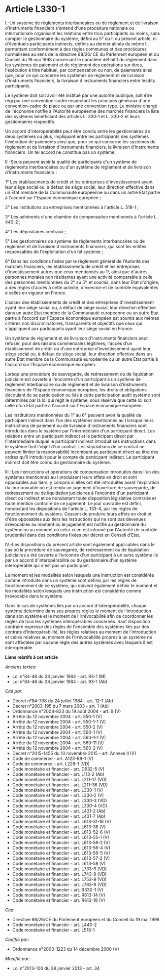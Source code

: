 # Article L330-1

I.-Un système de règlements interbancaires ou de règlement et de livraison d'instruments financiers s'entend d'une procédure
nationale ou internationale organisant les relations entre trois participants au moins, sans compter le gestionnaire du
système, défini au 5° du II du présent article, ni d'éventuels participants indirects, définis au dernier alinéa du même II,
permettant conformément à des règles communes et des procédures normalisées au sens de la directive 98/26/ CE du Parlement
européen et du Conseil du 19 mai 1998 concernant le caractère définitif du règlement dans les systèmes de paiement et de
règlement des opérations sur titres, l'exécution à titre habituel, par compensation ou non, de paiements ainsi que, pour ce
qui concerne les systèmes de règlement et de livraison d'instruments financiers, la livraison d'instruments financiers entre
lesdits participants. 

Le système doit soit avoir été institué par une autorité publique, soit être régi par une convention-cadre respectant les
principes généraux d'une convention-cadre de place ou par une convention type. Le ministre chargé de l'économie notifie à
l'Autorité européenne des marchés financiers la liste des systèmes bénéficiant des articles L. 330-1 et L. 330-2 et leurs
gestionnaires respectifs. 

Un accord d'interopérabilité peut être conclu entre les gestionnaires de deux systèmes ou plus, impliquant entre les
participants des systèmes l'exécution de paiements ainsi que, pour ce qui concerne les systèmes de règlement et de livraison
d'instruments financiers, la livraison d'instruments financiers. Un tel accord ne constitue pas un système. 

II.-Seuls peuvent avoir la qualité de participants d'un système de règlements interbancaires ou d'un système de règlement et
de livraison d'instruments financiers : 

1° Les établissements de crédit et les entreprises d'investissement ayant leur siège social ou, à défaut de siège social,
leur direction effective dans un Etat membre de la Communauté européenne ou dans un autre Etat partie à l'accord sur l'Espace
économique européen ; 

2° Les institutions ou entreprises mentionnées à l'article L. 518-1 ; 

3° Les adhérents d'une chambre de compensation mentionnés à l'article L. 440-2 ; 

4° Les dépositaires centraux ; 

5° Les gestionnaires de système de règlements interbancaires ou de règlement et de livraison d'instruments financiers, qui
sont les entités responsables de l'exploitation d'un tel système ; 

6° Dans les conditions fixées par le règlement général de l'Autorité des marchés financiers, les établissements de crédit et
les entreprises d'investissement autres que ceux mentionnés au 1°, ainsi que d'autres personnes morales non résidentes ayant
une activité comparable à celle des personnes mentionnées du 2° au 5°, et soumis, dans leur Etat d'origine, à des règles
d'accès à cette activité, d'exercice et de contrôle équivalentes à celles en vigueur en France. 

L'accès des établissements de crédit et des entreprises d'investissement ayant leur siège social ou, à défaut de siège
social, leur direction effective dans un autre Etat membre de la Communauté européenne ou un autre Etat partie à l'accord sur
l'Espace économique européen est soumis aux mêmes critères non discriminatoires, transparents et objectifs que ceux qui
s'appliquent aux participants ayant leur siège social en France. 

Un système de règlement et de livraison d'instruments financiers peut refuser, pour des raisons commerciales légitimes,
l'accès d'un établissement de crédit ou d'une entreprise d'investissement ayant leur siège social ou, à défaut de siège
social, leur direction effective dans un autre Etat membre de la Communauté européenne ou un autre Etat partie à l'accord sur
l'Espace économique européen. 

Lorsqu'une procédure de sauvegarde, de redressement ou de liquidation judiciaire est ouverte à l'encontre d'un participant à
un système de règlement interbancaire ou de règlement et de livraison d'instruments financiers de l'Espace économique
européen, les droits et obligations découlant de sa participation ou liés à cette participation audit système sont déterminés
par la loi qui régit le système, sous réserve que cette loi soit celle d'un Etat partie à l'accord sur l'Espace économique
européen. 

Les institutions mentionnées du 1° au 6° peuvent avoir la qualité de participant indirect dans l'un des systèmes mentionnés
au I lorsque leurs instructions de paiement ou de livraison d'instruments financiers sont introduites dans le système par
l'intermédiaire d'un participant direct. Les relations entre un participant indirect et le participant direct par
l'intermédiaire duquel le participant indirect introduit ses instructions dans le système font l'objet d'un contrat. Les
stipulations de ce contrat ne peuvent limiter la responsabilité incombant au participant direct au titre des ordres qu'il
introduit pour le compte du participant indirect. Le participant indirect doit être connu du gestionnaire du système. 

III.-Les instructions et opérations de compensation introduites dans l'un des systèmes mentionnés au I produisent leurs
effets en droit et sont opposables aux tiers, y compris si elles ont été introduites avant l'expiration du jour ouvrable où
est rendu un jugement d'ouverture de sauvegarde, de redressement ou de liquidation judiciaires à l'encontre d'un participant
direct ou indirect et ce nonobstant toute disposition législative contraire et toute mention contraire de ce jugement. Le
jour ouvrable est défini, nonobstant les dispositions de l'article L. 133-4, par les règles de fonctionnement du système.
Cessent de produire leurs effets en droit et d'être opposables aux tiers les instructions qui ne sont pas devenues
irrévocables au moment où le jugement est notifié au gestionnaire du système ou au moment où celui-ci en est informé par
l'Autorité de contrôle prudentiel dans des conditions fixées par décret en Conseil d'Etat. 

IV.-Les dispositions du présent article sont également applicables dans le cas où la procédure de sauvegarde, de redressement
ou de liquidation judiciaires a été ouverte à l'encontre d'un participant à un autre système lié par un accord
d'interopérabilité ou du gestionnaire d'un système interopérable qui n'est pas un participant. 

Le moment et les modalités selon lesquels une instruction est considérée comme introduite dans un système sont définis par
les règles de fonctionnement de ce système, qui doivent également définir le moment et les modalités selon lesquels une
instruction est considérée comme irrévocable dans le système. 

Dans le cas de systèmes liés par un accord d'interopérabilité, chaque système détermine dans ses propres règles le moment de
l'introduction dans son système et le moment de l'irrévocabilité afin de coordonner les règles de tous les systèmes
interopérables concernés. Sauf disposition contraire expresse des règles de l'ensemble des systèmes liés par des contrats
d'interopérabilité, les règles relatives au moment de l'introduction et celles relatives au moment de l'irrévocabilité
propres à un système ne sont affectées par aucune règle des autres systèmes avec lesquels il est interopérable.

**Liens relatifs à cet article**

_Anciens textes_:

  - Loi n°84-46 du 24 janvier 1984 - art. 93-1 (M)
  - Loi n°84-46 du 24 janvier 1984 - art. 93-1 (Ab)

_Cité par_:

  - Décret n°84-708 du 24 juillet 1984 - art. 12-1 (Ab)
  - Décret n°2003-195 du 7 mars 2003 - art. 1 (Ab)
  - Ordonnance n°2004-823 du 19 août 2004 - art. 9 (V)
  - Arrêté du 12 novembre 2004 - art. 550-1 (V)
  - Arrêté du 12 novembre 2004 - art. 550-1-1 (V)
  - Arrêté du 12 novembre 2004 - art. 550-2 (V)
  - Arrêté du 12 novembre 2004 - art. 560-1 (V)
  - Arrêté du 12 novembre 2004 - art. 560-1-1 (V)
  - Arrêté du 12 novembre 2004 - art. 560-11 (V)
  - Arrêté du 12 novembre 2004 - art. 560-2 (V)
  - Décret n°2015-1455 du 10 novembre 2015 - art. Annexe II (V)
  - Code de commerce - art. A123-68-1 (V)
  - Code de commerce - art. L228-1 (VD)
  - Code monétaire et financier - art. D632-5 (V)
  - Code monétaire et financier - art. L113-2 (Ab)
  - Code monétaire et financier - art. L211-17 (VD)
  - Code monétaire et financier - art. L211-36 (VD)
  - Code monétaire et financier - art. L330-1 (V)
  - Code monétaire et financier - art. L330-2 (V)
  - Code monétaire et financier - art. L330-3 (VD)
  - Code monétaire et financier - art. L330-4 (VD)
  - Code monétaire et financier - art. L431-2 (Ab)
  - Code monétaire et financier - art. L431-7 (Ab)
  - Code monétaire et financier - art. L613-31-16 (V)
  - Code monétaire et financier - art. L613-38 (V)
  - Code monétaire et financier - art. L613-52-6 (V)
  - Code monétaire et financier - art. L613-55-1 (V)
  - Code monétaire et financier - art. L613-56-2 (V)
  - Code monétaire et financier - art. L613-56-4 (V)
  - Code monétaire et financier - art. L613-56-5 (V)
  - Code monétaire et financier - art. L613-57-2 (V)
  - Code monétaire et financier - art. L613-58 (V)
  - Code monétaire et financier - art. L733-9 (VD)
  - Code monétaire et financier - art. L743-9 (VD)
  - Code monétaire et financier - art. L753-9 (VD)
  - Code monétaire et financier - art. L763-9 (VD)
  - Code monétaire et financier - art. R330-1 (V)
  - Code monétaire et financier - art. R613-14 (V)
  - Code monétaire et financier - art. R613-18 (V)

_Cite_:

  - Directive 98/26/CE du Parlement européen et du Conseil du 19 mai 1998
  - Code monétaire et financier - art. L440-2
  - Code monétaire et financier - art. L518-1

_Codifié par_:

  - Ordonnance n°2000-1223 du 14 décembre 2000 (V)

_Modifié par_:

  - Loi n°2013-100 du 28 janvier 2013 - art. 34
